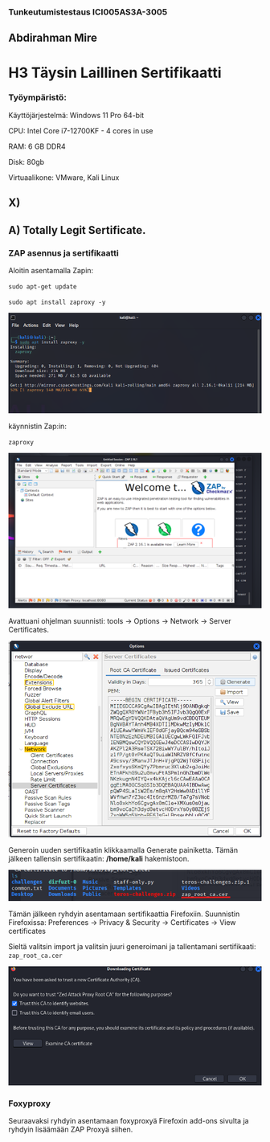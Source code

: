 ### Tunkeutumistestaus ICI005AS3A-3005

## Abdirahman Mire

# H3 Täysin Laillinen Sertifikaatti

### Työympäristö:

Käyttöjärjestelmä: Windows 11 Pro 64-bit

CPU: Intel Core i7-12700KF - 4 cores in use

RAM: 6 GB DDR4

Disk: 80gb

Virtuaalikone: VMware, Kali Linux
## X)

## A) Totally Legit Sertificate.

### ZAP asennus ja sertifikaatti

Aloitin asentamalla Zapin: 

`sudo apt-get update`

`sudo apt install zaproxy -y`

![kuva1](/H3/kuvat/kuvat/kuva1.png)

käynnistin Zap:in:

`zaproxy`

![kuva1](/H3/kuvat/kuvat/kuva2.png)

Avattuani ohjelman suunnisti: tools -> Options -> Network -> Server Certificates.

![kuva1](/H3/kuvat/kuvat/kuva3.png)

Generoin uuden sertifikaatin klikkaamalla Generate painiketta. Tämän jälkeen tallensin sertifikaatin: **/home/kali** hakemistoon.

![kuva1](/H3/kuvat/kuvat/kuva4.png)

Tämän jälkeen ryhdyin asentamaan sertifikaattia Firefoxiin. Suunnistin Firefoxissa: Preferences -> Privacy & Security -> Certificates -> View certificates

Sieltä valitsin import ja valitsin juuri generoimani ja tallentamani sertifikaati: `zap_root_ca.cer`

![kuva1](/H3/kuvat/kuvat/kuva5.png)

### Foxyproxy

Seuraavaksi ryhdyin asentamaan foxyproxyä Firefoxin add-ons sivulta ja ryhdyin lisäämään ZAP Proxyä siihen.










